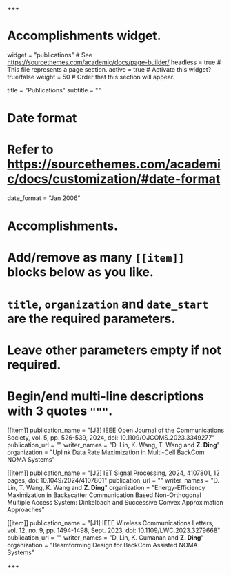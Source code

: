 +++
# Accomplishments widget.
widget = "publications"  # See https://sourcethemes.com/academic/docs/page-builder/
headless = true  # This file represents a page section.
active = true  # Activate this widget? true/false
weight = 50  # Order that this section will appear.

title = "Publications"
subtitle = ""

# Date format
#   Refer to https://sourcethemes.com/academic/docs/customization/#date-format
date_format = "Jan 2006"

# Accomplishments.
#   Add/remove as many `[[item]]` blocks below as you like.
#   `title`, `organization` and `date_start` are the required parameters.
#   Leave other parameters empty if not required.
#   Begin/end multi-line descriptions with 3 quotes `"""`.

[[item]]
  publication_name = "[J3] IEEE Open Journal of the Communications Society, vol. 5, pp. 526-539, 2024, doi: 10.1109/OJCOMS.2023.3349277"
  publication_url = ""
  writer_names = "D. Lin, K. Wang, T. Wang and **Z. Ding**"
  organization = "Uplink Data Rate Maximization in Multi-Cell BackCom NOMA Systems"

[[item]]
  publication_name = "[J2] IET Signal Processing, 2024, 4107801, 12 pages, doi: 10.1049/2024/4107801"
  publication_url = ""
  writer_names = "D. Lin, T. Wang, K. Wang and **Z. Ding**"
  organization = "Energy-Efficiency Maximization in Backscatter Communication Based Non-Orthogonal Multiple Access System: Dinkelbach and Successive Convex Approximation Approaches"

[[item]]
  publication_name = "[J1] IEEE Wireless Communications Letters, vol. 12, no. 9, pp. 1494-1498, Sept. 2023, doi: 10.1109/LWC.2023.3279668"
  publication_url = ""
  writer_names = "D. Lin, K. Cumanan and **Z. Ding**"
  organization = "Beamforming Design for BackCom Assisted NOMA Systems"


+++
